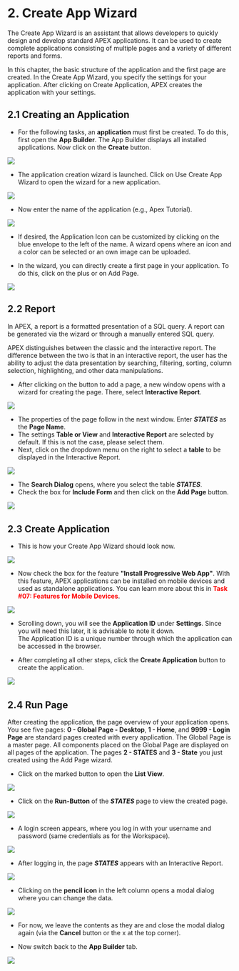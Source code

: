 # <a name="create"></a>2. Create App Wizard

The Create App Wizard is an assistant that allows developers to quickly design and develop standard APEX applications. It can be used to create complete applications consisting of multiple pages and a variety of different reports and forms.

In this chapter, the basic structure of the application and the first page are created. In the Create App Wizard, you specify the settings for your application. After clicking on Create Application, APEX creates the application with your settings.

## <a name="erstelleneineranwendung"></a>2.1 Creating an Application

- For the following tasks, an **application** must first be created. To do this, first open the **App Builder**. The App Builder displays all installed applications. Now click on the **Create** button.

![](../../assets/Chapter-02/Open_Create_App_Wizard.jpg)

- The application creation wizard is launched. Click on Use Create App Wizard to open the wizard for a new application.

![](../../assets/Chapter-02/Create_App_Wizard_1.jpg)

- Now enter the name of the application (e.g., Apex Tutorial).

![](../../assets/Chapter-02/Create_App_Wizard_2.jpg)

- If desired, the Application Icon can be customized by clicking on the blue envelope to the left of the name. A wizard opens where an icon and a color can be selected or an own image can be uploaded.

- In the wizard, you can directly create a first page in your application. To do this, click on the plus or on Add Page.

![](../../assets/Chapter-02/Create_App_Wizard_3.jpg)

## <a name="report"></a>2.2 Report

In APEX, a report is a formatted presentation of a SQL query. A report can be generated via the wizard or through a manually entered SQL query.

APEX distinguishes between the classic and the interactive report. The difference between the two is that in an interactive report, the user has the ability to adjust the data presentation by searching, filtering, sorting, column selection, highlighting, and other data manipulations.

- After clicking on the button to add a page, a new window opens with a wizard for creating the page. There, select **Interactive Report**.

![](../../assets/Chapter-02/Interactive_Report_1.jpg)

- The properties of the page follow in the next window. Enter ***STATES*** as the **Page Name**.
- The settings **Table or View** and **Interactive Report** are selected by default. If this is not the case, please select them.
- Next, click on the dropdown menu on the right to select a **table** to be displayed in the Interactive Report.

![](../../assets/Chapter-02/Interactive_Report_2.jpg)

- The **Search Dialog** opens, where you select the table ***STATES***.
- Check the box for **Include Form** and then click on the **Add Page** button.

![](../../assets/Chapter-02/Interactive_Report_3.jpg)
 
## <a name="createapplication"></a>2.3 Create Application

- This is how your Create App Wizard should look now.

![](../../assets/Chapter-02/Create_App_Wizard_4.jpg)

- Now check the box for the feature **"Install Progressive Web App"**. With this feature, APEX applications can be installed on mobile devices and used as standalone applications. You can learn more about this in <span style="color:red">**Task #07: Features for Mobile Devices**</span>.

![](../../assets/Chapter-02/Create_App_Wizard_Features.jpg)

- Scrolling down, you will see the **Application ID** under **Settings**. Since you will need this later, it is advisable to note it down.  
The Application ID is a unique number through which the application can be accessed in the browser.

- After completing all other steps, click the **Create Application** button to create the application.

![](../../assets/Chapter-02/Create_App_Wizard_Settings.jpg)
 
## <a name="runpage"></a> 2.4 Run Page

After creating the application, the page overview of your application opens. 
You see five pages: **0 - Global Page - Desktop**, **1 - Home**, and **9999 - Login Page** are standard pages created with every application. The Global Page is a master page. All components placed on the Global Page are displayed on all pages of the application. 
The pages **2 - STATES** and **3 - State** you just created using the Add Page wizard.
- Click on the marked button to open the **List View**.

![](../../assets/Chapter-02/App_Builder_Page_Overview.jpg)

- Click on the **Run-Button** of the ***STATES*** page to view the created page.

![](../../assets/Chapter-02/App_Builder_Page_Overview_List.jpg)

- A login screen appears, where you log in with your username and password (same credentials as for the Workspace).

![](../../assets/Chapter-02/Login_Screen.jpg)

- After logging in, the page ***STATES*** appears with an Interactive Report.

![](../../assets/Chapter-02/Page_2.jpg)

- Clicking on the **pencil icon** in the left column opens a modal dialog where you can change the data.

![](../../assets/Chapter-02/Modal_Dialog.jpg)

- For now, we leave the contents as they are and close the modal dialog again (via the **Cancel** button or the x at the top corner).  

- Now switch back to the **App Builder** tab.

![](../../assets/Chapter-02/Navigationbar_Browser.jpg)